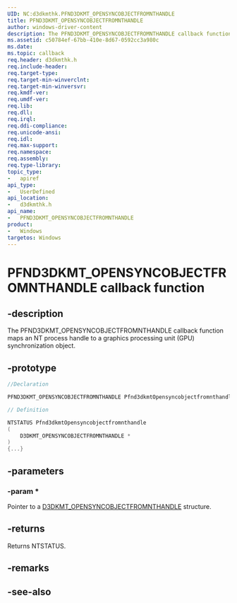 ```yaml
---
UID: NC:d3dkmthk.PFND3DKMT_OPENSYNCOBJECTFROMNTHANDLE
title: PFND3DKMT_OPENSYNCOBJECTFROMNTHANDLE
author: windows-driver-content
description: The PFND3DKMT_OPENSYNCOBJECTFROMNTHANDLE callback function maps an NT process handle to a graphics processing unit (GPU) synchronization object.
ms.assetid: c50784ef-67bb-410e-8d67-0592cc3a980c
ms.date: 
ms.topic: callback
req.header: d3dkmthk.h
req.include-header:
req.target-type:
req.target-min-winverclnt:
req.target-min-winversvr:
req.kmdf-ver:
req.umdf-ver:
req.lib:
req.dll:
req.irql: 
req.ddi-compliance:
req.unicode-ansi:
req.idl:
req.max-support:
req.namespace:
req.assembly:
req.type-library: 
topic_type: 
-	apiref
api_type: 
-	UserDefined
api_location: 
-	d3dkmthk.h
api_name: 
-	PFND3DKMT_OPENSYNCOBJECTFROMNTHANDLE
product:
-	Windows
targetos: Windows
---
```


# PFND3DKMT_OPENSYNCOBJECTFROMNTHANDLE callback function

## -description

The PFND3DKMT_OPENSYNCOBJECTFROMNTHANDLE callback function maps an NT process handle to a graphics processing unit (GPU) synchronization object.

## -prototype

```cpp
//Declaration

PFND3DKMT_OPENSYNCOBJECTFROMNTHANDLE Pfnd3dkmtOpensyncobjectfromnthandle; 

// Definition

NTSTATUS Pfnd3dkmtOpensyncobjectfromnthandle 
(
	D3DKMT_OPENSYNCOBJECTFROMNTHANDLE *
)
{...}

```

## -parameters

### -param * 

Pointer to a [D3DKMT_OPENSYNCOBJECTFROMNTHANDLE](ns-d3dkmthk-_d3dkmt_opensyncobjectfromnthandle.md) structure.

## -returns

Returns NTSTATUS.


## -remarks




## -see-also
